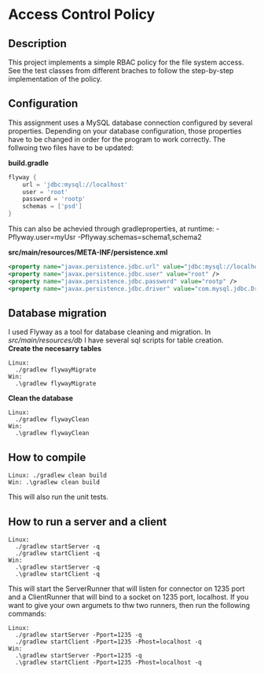 # Access Control Policy

## Description
This project implements a simple RBAC policy for the file system access. See the test classes from different braches to follow the step-by-step implementation of the policy.

## Configuration
This assignment uses a MySQL database connection configured by several properties. Depending on your database configuration, those properties have to be changed in order for the program to work correctly.
The follwoing two files have to be updated:

__build.gradle__
```groovy
flyway {
    url = 'jdbc:mysql://localhost'
    user = 'root'
    password = 'rootp'
    schemas = ['psd']
}
```
This can also be achevied through gradleproperties, at runtime: -Pflyway.user=myUsr -Pflyway.schemas=schema1,schema2

__src/main/resources/META-INF/persistence.xml__
```xml
<property name="javax.persistence.jdbc.url" value="jdbc:mysql://localhost/psd" />
<property name="javax.persistence.jdbc.user" value="root" />
<property name="javax.persistence.jdbc.password" value="rootp" />
<property name="javax.persistence.jdbc.driver" value="com.mysql.jdbc.Driver" />
```

## Database migration
I used Flyway as a tool for database cleaning and migration. In _src/main/resources/db_ I have several sql scripts for table creation.  
__Create the necesarry tables__
```
Linux:
  ./gradlew flywayMigrate
Win:
  .\gradlew flywayMigrate
```

__Clean the database__
```
Linux:
  ./gradlew flywayClean
Win:
  .\gradlew flywayClean
```

## How to compile
```
Linux: ./gradlew clean build  
Win: .\gradlew clean build  
```
This will also run the unit tests.

## How to run a server and a client
```
Linux:
  ./gradlew startServer -q
  ./gradlew startClient -q
Win:
  .\gradlew startServer -q
  .\gradlew startClient -q
```
This will start the ServerRunner that will listen for connector on 1235 port and a ClientRunner that will bind to a socket on 1235 port, localhost.
If you want to give your own argumets to thw two runners, then run the following commands:
```
Linux:
  ./gradlew startServer -Pport=1235 -q
  ./gradlew startClient -Pport=1235 -Phost=localhost -q
Win:
  .\gradlew startServer -Pport=1235 -q
  .\gradlew startClient -Pport=1235 -Phost=localhost -q
```

